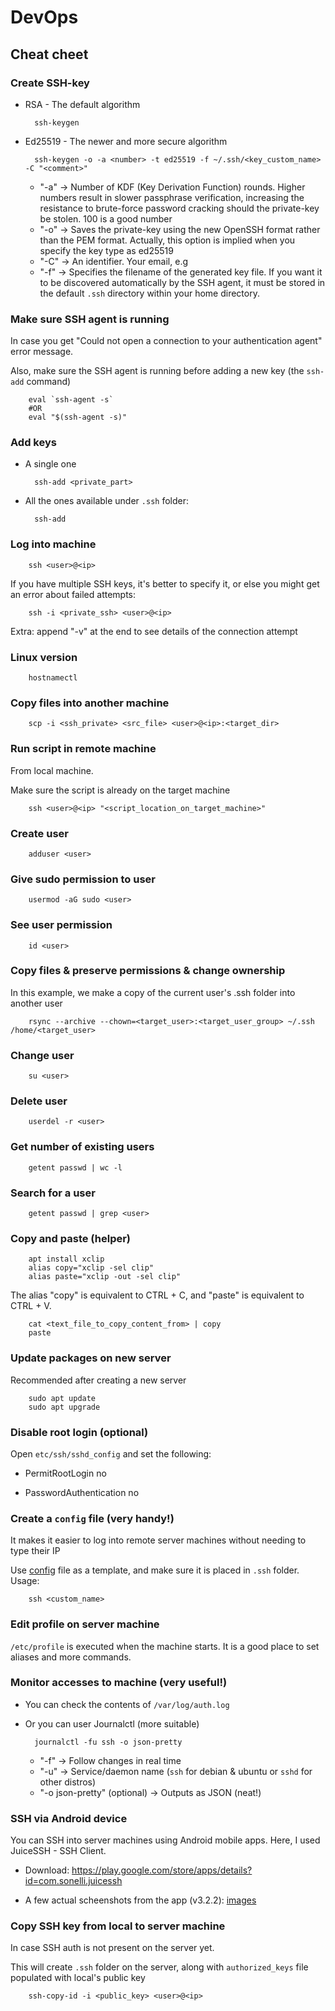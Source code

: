 # DevOps

## Cheat cheet
### Create SSH-key 
* RSA - The default algorithm

        ssh-keygen

* Ed25519 - The newer and more secure algorithm

        ssh-keygen -o -a <number> -t ed25519 -f ~/.ssh/<key_custom_name> -C "<comment>"

   * "-a" ->  Number of KDF (Key Derivation Function) rounds. Higher numbers result in slower passphrase verification, increasing the resistance to brute-force password cracking should the private-key be stolen. 100 is a good number
   * "-o" -> Saves the private-key using the new OpenSSH format rather than the PEM format. Actually, this option is implied when you specify the key type as ed25519 
   * "-C" -> An identifier. Your email, e.g
   * "-f" -> Specifies the filename of the generated key file. If you want it to be discovered automatically by the SSH agent, it must be stored in the default `.ssh` directory within your home directory.

### Make sure SSH agent is running  
In case you get "Could not open a connection to your authentication agent" error message. 

Also, make sure the SSH agent is running before adding a new key (the `ssh-add` command)

        eval `ssh-agent -s`
        #OR
        eval "$(ssh-agent -s)"
### Add keys
* A single one

        ssh-add <private_part>
        
* All the ones available under `.ssh` folder:

        ssh-add


### Log into machine

        ssh <user>@<ip>
If you have multiple SSH keys, it's better to specify it, or else you might get an error about failed attempts:

        ssh -i <private_ssh> <user>@<ip>

Extra:
append "-v" at the end to see details of the connection attempt 

### Linux version

        hostnamectl

### Copy files into another machine

        scp -i <ssh_private> <src_file> <user>@<ip>:<target_dir>

### Run script in remote machine
From local machine.

Make sure the script is already on the target machine

        ssh <user>@<ip> "<script_location_on_target_machine>"

### Create user

        adduser <user>

### Give sudo permission to user

        usermod -aG sudo <user>

### See user permission

        id <user>

### Copy files & preserve permissions & change ownership

In this example, we make a copy of the current user's .ssh folder into another user

        rsync --archive --chown=<target_user>:<target_user_group> ~/.ssh /home/<target_user>

### Change user

        su <user>
        
### Delete user

        userdel -r <user>

### Get number of existing users
    
        getent passwd | wc -l

### Search for a user
    
        getent passwd | grep <user>

### Copy and paste (helper)

        apt install xclip
        alias copy="xclip -sel clip"
        alias paste="xclip -out -sel clip"


The alias "copy" is equivalent to CTRL + C, and "paste" is equivalent to CTRL + V.

        
        cat <text_file_to_copy_content_from> | copy
        paste


### Update packages on new server

Recommended after creating a new server

        sudo apt update
        sudo apt upgrade

### Disable root login (optional)


Open `etc/ssh/sshd_config` and set the following:

* PermitRootLogin no

* PasswordAuthentication no


### Create a `config` file (very handy!)
It makes it easier to log into remote server machines without needing to type their IP

Use [config](./config) file as a template, and make sure it is placed in `.ssh` folder.
Usage:
                
        ssh <custom_name>

### Edit profile on server machine

`/etc/profile` is executed when the machine starts. It is a good place to set aliases and more commands.


### Monitor accesses to machine (very useful!)


* You can check the contents of `/var/log/auth.log`

* Or you can user Journalctl (more suitable)
        
        journalctl -fu ssh -o json-pretty

        
  * "-f" -> Follow changes in real time
  * "-u" -> Service/daemon name (`ssh` for debian & ubuntu or `sshd` for other distros)
  * "-o json-pretty" (optional) -> Outputs as JSON (neat!)


### SSH via Android device
You can SSH into server machines using Android mobile apps.
Here, I used JuiceSSH - SSH Client.

* Download: https://play.google.com/store/apps/details?id=com.sonelli.juicessh

* A few actual scheenshots from the app (v3.2.2): [images](./images)

### Copy SSH key from local to server machine
In case SSH auth is not present on the server yet.

This will create `.ssh` folder on the server, along with `authorized_keys` file populated with local's public key

        ssh-copy-id -i <public_key> <user>@<ip>